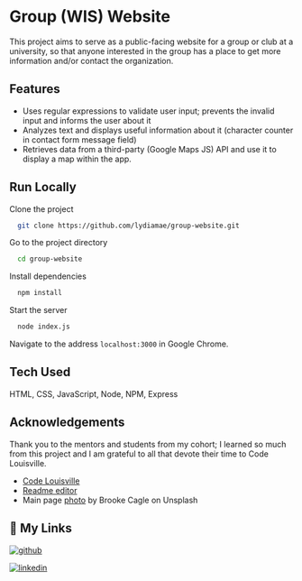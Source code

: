 
# Group (WIS) Website

This project aims to serve as a public-facing website for a group or club at a university, so that anyone interested in the group has a place to get more information and/or contact the organization.

## Features

- Uses regular expressions to validate user input; prevents the invalid input and informs the user about it
- Analyzes text and displays useful information about it (character counter in contact form message field)
- Retrieves data from a third-party (Google Maps JS) API and use it to display a map within the app.

## Run Locally

Clone the project

```bash
  git clone https://github.com/lydiamae/group-website.git
```

Go to the project directory

```bash
  cd group-website
```

Install dependencies

```bash
  npm install
```

Start the server

```bash
  node index.js
```

Navigate to the address `localhost:3000` in Google Chrome. 
## Tech Used

HTML, CSS, JavaScript, Node, NPM, Express


## Acknowledgements
Thank you to the mentors and students from my cohort; I learned so much from this project and I am grateful to all that devote their time to Code Louisville.
 - [Code Louisville](https://codelouisville.org/)
 - [Readme editor](https://readme.so/)
- Main page [photo](https://unsplash.com/photos/three-people-sitting-in-front-of-table-laughing-together-g1Kr4Ozfoac) by Brooke Cagle on Unsplash


## 🔗 My Links

[![github](https://img.shields.io/badge/GitHub-100000?style=for-the-badge&logo=github&logoColor=white)](https://github.com/lydiamae)

[![linkedin](https://img.shields.io/badge/linkedin-0A66C2?style=for-the-badge&logo=linkedin&logoColor=white)](https://www.linkedin.com/in/lydbrad/)

